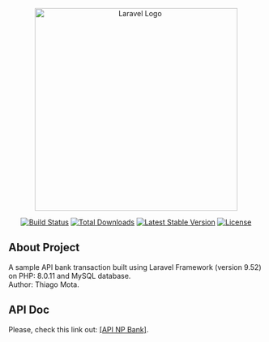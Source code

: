 <p align="center"><a href="https://laravel.com" target="_blank"><img src="https://raw.githubusercontent.com/laravel/art/master/logo-lockup/5%20SVG/2%20CMYK/1%20Full%20Color/laravel-logolockup-cmyk-red.svg" width="400" alt="Laravel Logo"></a></p>

<p align="center">
<a href="https://github.com/laravel/framework/actions"><img src="https://github.com/laravel/framework/workflows/tests/badge.svg" alt="Build Status"></a>
<a href="https://packagist.org/packages/laravel/framework"><img src="https://img.shields.io/packagist/dt/laravel/framework" alt="Total Downloads"></a>
<a href="https://packagist.org/packages/laravel/framework"><img src="https://img.shields.io/packagist/v/laravel/framework" alt="Latest Stable Version"></a>
<a href="https://packagist.org/packages/laravel/framework"><img src="https://img.shields.io/packagist/l/laravel/framework" alt="License"></a>
</p>

## About Project

A sample API bank transaction built using Laravel Framework (version 9.52) on PHP: 8.0.11 and MySQL database.
<br/>Author: Thiago Mota.

## API Doc

Please, check this link out: <a href="https://packagist.org/packages/laravel/framework](https://github.com/ThiagoMotaIta/bank-transactions/blob/main/public/Documenta%C3%A7%C3%A3o%20da%20API%20NP%20Bank.pdf">[API NP Bank]</a>.
